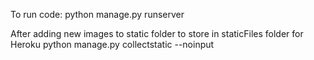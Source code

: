 To run code:
python manage.py runserver

After adding new images to static folder to store in staticFiles folder for Heroku
python manage.py collectstatic --noinput